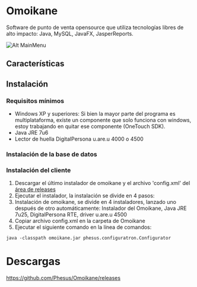 Omoikane
========

Software de punto de venta opensource que utiliza tecnologías libres de alto impacto: Java, MySQL, JavaFX, JasperReports.

![Alt MainMenu](https://github.com/Phesus/Omoikane/raw/gh-pages/images/SS-MainMenu-2013-06-20.png)

## Características


## Instalación
### Requisitos mínimos
- Windows XP y superiores: Si bien la mayor parte del programa es multiplataforma, exíste un componente que solo funciona con windows, estoy trabajando en quitar ese componente (OneTouch SDK).
- Java JRE 7u6
- Lector de huella DigitalPersona u.are.u 4000 o 4500

### Instalación de la base de datos
### Instalación del cliente
1. Descargar el último instalador de omoikane y el archivo 'config.xml' del [área de releases](https://github.com/Phesus/Omoikane/releases)
2. Ejecutar el instalador, la instalación se divide en 4 pasos:
3. Instalación de omoikane, se divide en 4 instaladores, lanzado uno después de otro automáticamente: Instalador del Omoikane, Java JRE 7u25, DigitalPersona RTE, driver u.are.u 4500
4. Copiar archivo config.xml en la carpeta de Omoikane
5. Ejecutar el siguiente comando en la línea de comandos:

```
java -classpath omoikane.jar phesus.configuratron.Configurator
```

Descargas
=========

https://github.com/Phesus/Omoikane/releases
